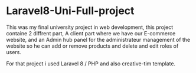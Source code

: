 # Laravel8-Uni-Full-project
This was my final university project in web development, this project containe 2 diffrent part, A client part where we have our E-commerce website, and an Admin hub panel for the administrateur management of the website so he can add or remove products and delete and edit roles of users.


For that project i used Laravel 8 / PHP and also creative-tim template.

